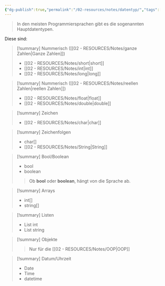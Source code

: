 ```yaml
---
{"dg-publish":true,"permalink":"/02-resources/notes/datentyp/","tags":["code"],"noteIcon":"","updated":"2024-08-25T23:17:18.894+02:00"}
---
```


>In den meisten Programmiersprachen gibt es die sogenannten Hauptdatentypen.

Diese sind:

>[!summary] Nummerisch ([[02 - RESOURCES/Notes/ganze Zahlen\|Ganze Zahlen]])
>- [[02 - RESOURCES/Notes/short\|short]]
>- [[02 - RESOURCES/Notes/int\|int]]
>- [[02 - RESOURCES/Notes/long\|long]]

>[!summary] Nummerisch ([[02 - RESOURCES/Notes/reellen Zahlen\|reellen Zahlen]])
>- [[02 - RESOURCES/Notes/float\|float]]
>- [[02 - RESOURCES/Notes/double\|double]]

>[!summary] Zeichen
>- [[02 - RESOURCES/Notes/char\|char]]


>[!summary] Zeichenfolgen
>- char[]
>- [[02 - RESOURCES/Notes/String\|String]]


>[!summary] Bool/Boolean
>- bool
>- boolean
>> Ob **bool** oder **boolean**, hängt von die Sprache ab. 


>[!summary] Arrays
>- int[]
>- string[]


>[!summary] Listen 
>- List int 
>- List string


>[!summary] Objekte
  >> Nur für die [[02 - RESOURCES/Notes/OOP\|OOP]]
  
>[!summary] Datum/Uhrzeit
>- Date
>- Time
>- datetime